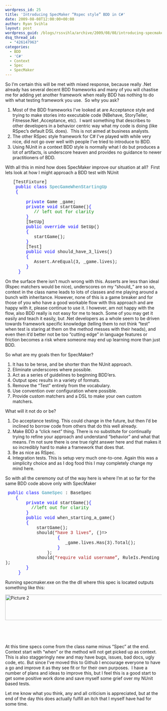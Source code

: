 ```yaml
---
wordpress_id: 25
title: 'Introducing SpecMaker “Rspec style” BDD in C#'
date: 2009-08-08T12:00:00+00:00
author: Ryan Svihla
layout: post
wordpress_guid: /blogs/rssvihla/archive/2009/08/08/introducing-specmaker-rspec-style-bdd-in-c.aspx
dsq_thread_id:
  - "426147963"
categories:
  - BDD
  - 'C#'
  - Context
  - Spec
  - SpecMaker
---
```

So I&rsquo;m certain this will be met with mixed response, because really .Net already has several decent BDD frameworks and many of you will chastise me for adding yet another framework when really BDD has nothing to do with what testing framework you use.&nbsp; So why you ask?

  1. Most of the BDD frameworks I&rsquo;ve looked at are Acceptance style and trying to make stories into executable code (NBehave, StoryTeller, Fitnesse.Net ,Acceptance, etc).&nbsp; I want something that describes to other developers in a behavior centric way what my code is doing (like RSpec&rsquo;s default DSL does).&nbsp; This is not aimed at business analysts.
  2. The other RSpec style framework for C# I&rsquo;ve played with while very nice, did not go over well with people I&rsquo;ve tried to introduce to BDD.
  3. Using NUnit in a context BDD style is normally what I do but produces a lot of artifacts, is underscore heaven and provides no guidance to newer practitioners of BDD.

With all this in mind how does SpecMaker improve our situation at all?&nbsp; First lets look at how I might approach a BDD test with NUnit

<div style="padding-bottom: 0px;margin: 0px;padding-left: 0px;padding-right: 0px;float: none;padding-top: 0px" class="wlWriterEditableSmartContent">
  <div style="font-family:consolas,lucida console,courier,monospace">
    &nbsp;&nbsp;&nbsp;[TestFixture]<br /> &nbsp;&nbsp;&nbsp;&nbsp;<span style="color: #0000ff">public</span>&nbsp;<span style="color: #0000ff">class</span>&nbsp;<span style="color: #2b91af">SpecGameWhenStartingUp</span><br /> &nbsp;&nbsp;&nbsp;&nbsp;<span style="color: #0000ff">{</span><br /> &nbsp;&nbsp;&nbsp;&nbsp;&nbsp;&nbsp;<br /> &nbsp;&nbsp;&nbsp;&nbsp;&nbsp;&nbsp;&nbsp;&nbsp;<span style="color: #0000ff">private</span>&nbsp;Game&nbsp;_game;<br /> &nbsp;&nbsp;&nbsp;&nbsp;&nbsp;&nbsp;&nbsp;&nbsp;<span style="color: #0000ff">private</span>&nbsp;<span style="color: #0000ff">void</span>&nbsp;startGame()<span style="color: #0000ff">{</span><br /> &nbsp;&nbsp;&nbsp;&nbsp;&nbsp;&nbsp;&nbsp;&nbsp;&nbsp;&nbsp;&nbsp;<span style="color: #008000">//&nbsp;left&nbsp;out&nbsp;for&nbsp;clarity<br /> </span>&nbsp;&nbsp;&nbsp;&nbsp;&nbsp;&nbsp;&nbsp;&nbsp;<span style="color: #0000ff">}</span><br /> &nbsp;&nbsp;&nbsp;&nbsp;&nbsp;&nbsp;&nbsp;&nbsp;[SetUp]<br /> &nbsp;&nbsp;&nbsp;&nbsp;&nbsp;&nbsp;&nbsp;&nbsp;<span style="color: #0000ff">public</span>&nbsp;<span style="color: #0000ff">override</span>&nbsp;<span style="color: #0000ff">void</span>&nbsp;SetUp()<br /> &nbsp;&nbsp;&nbsp;&nbsp;&nbsp;&nbsp;&nbsp;&nbsp;<span style="color: #0000ff">{</span><br /> &nbsp;&nbsp;&nbsp;&nbsp;&nbsp;&nbsp;&nbsp;&nbsp;&nbsp;&nbsp;&nbsp;startGame();&nbsp;&nbsp;&nbsp;&nbsp;&nbsp;&nbsp;&nbsp;&nbsp;&nbsp;&nbsp;&nbsp;&nbsp;<br /> &nbsp;&nbsp;&nbsp;&nbsp;&nbsp;&nbsp;&nbsp;&nbsp;<span style="color: #0000ff">}</span><br /> &nbsp;&nbsp;&nbsp;&nbsp;&nbsp;&nbsp;&nbsp;&nbsp;[Test]<br /> &nbsp;&nbsp;&nbsp;&nbsp;&nbsp;&nbsp;&nbsp;&nbsp;<span style="color: #0000ff">public</span>&nbsp;<span style="color: #0000ff">void</span>&nbsp;should_have_3_lives()<br /> &nbsp;&nbsp;&nbsp;&nbsp;&nbsp;&nbsp;&nbsp;&nbsp;<span style="color: #0000ff">{</span><br /> &nbsp;&nbsp;&nbsp;&nbsp;&nbsp;&nbsp;&nbsp;&nbsp;&nbsp;&nbsp;&nbsp;Assert.AreEqual(3,&nbsp;_game.lives);<br /> &nbsp;&nbsp;&nbsp;&nbsp;&nbsp;&nbsp;&nbsp;&nbsp;<span style="color: #0000ff">}</span><br /> &nbsp;&nbsp;&nbsp;&nbsp;&nbsp;<span style="color: #0000ff">}</span>
  </div>
</div>

On the surface there isn&rsquo;t much wrong with this. Asserts are less than ideal (Rspec matchers would be nice), underscores on my &ldquo;should_&rdquo; are so so, context in the class name leads to lots of classes and me playing around a bunch with inheritance. However, none of this is a game breaker and for those of you who have a good workable flow with this approach and are happy with it, please continue to use it. I however, am not happy with the flow, also BDD really is not easy for me to teach. Some of you may get it easily and teach it easily, but .Net developers as a whole seem to be driven towards framework specific knowledge (telling them to not think &ldquo;test&rdquo; when test is staring at them on the method messes with their heads), and even then it&rsquo;d better not be too &ldquo;cutting edge&rdquo; in language features or friction becomes a risk where someone may end up learning more than just BDD.

So what are my goals then for SpecMaker? 

  1. It has to be terse, and be shorter than the NUnit approach.
  2. Eliminate underscores where possible.
  3. Act as a series of guidelines to beginning BDD&rsquo;ers.
  4. Output spec results in a variety of formats.
  5. Remove the &ldquo;Test&rdquo; entirely from the vocabulary.
  6. Use convention over configuration where possible.
  7. Provide custom matchers and a DSL to make your own custom matchers.

What will it not do or be?

  1. Do acceptance testing. This could change in the future, but then I&rsquo;d be inclined to borrow code from others that do this well already.
  2. Make BDD a &ldquo;click next&rdquo; thing. There is no substitute for continually trying to refine your approach and understand &ldquo;behavior&rdquo; and what that means. I&rsquo;m not sure there is one true right answer here and that makes it so incredibly hard to make a framework that does that.
  3. Be as nice as RSpec. 
  4. Integration tests. This is setup very much one-to-one. Again this was a simplicity choice and as I dog food this I may completely change my mind here.

So with all the ceremony out of the way here is where I&rsquo;m at so far for the same BDD code above only with SpecMaker

<div style="padding-bottom: 0px;margin: 0px;padding-left: 0px;padding-right: 0px;float: none;padding-top: 0px" class="wlWriterEditableSmartContent">
  <div style="font-family:consolas,lucida console,courier,monospace">
    &nbsp;<span style="color: #0000ff">public</span>&nbsp;<span style="color: #0000ff">class</span>&nbsp;<span style="color: #2b91af">GameSpec</span>&nbsp;:&nbsp;BaseSpec<br /> &nbsp;&nbsp;&nbsp;&nbsp;<span style="color: #0000ff">{</span><br /> &nbsp;&nbsp;&nbsp;&nbsp;&nbsp;&nbsp;&nbsp;&nbsp;<span style="color: #0000ff">private</span>&nbsp;<span style="color: #0000ff">void</span>&nbsp;startGame()<span style="color: #0000ff">{</span><br /> &nbsp;&nbsp;&nbsp;&nbsp;&nbsp;&nbsp;&nbsp;&nbsp;&nbsp;&nbsp;<span style="color: #008000">//left&nbsp;out&nbsp;for&nbsp;clarity<br /> </span>&nbsp;&nbsp;&nbsp;&nbsp;&nbsp;&nbsp;&nbsp;&nbsp;<span style="color: #0000ff">}</span>&nbsp;&nbsp;<br /> &nbsp;&nbsp;&nbsp;&nbsp;&nbsp;&nbsp;&nbsp;&nbsp;<span style="color: #0000ff">public</span>&nbsp;<span style="color: #0000ff">void</span>&nbsp;when_starting_a_game()<br /> &nbsp;&nbsp;&nbsp;&nbsp;&nbsp;&nbsp;&nbsp;&nbsp;<span style="color: #0000ff">{</span><br /> &nbsp;&nbsp;&nbsp;&nbsp;&nbsp;&nbsp;&nbsp;&nbsp;&nbsp;&nbsp;&nbsp;&nbsp;startGame();<br /> &nbsp;&nbsp;&nbsp;&nbsp;&nbsp;&nbsp;&nbsp;&nbsp;&nbsp;&nbsp;&nbsp;&nbsp;should(<span style="color: #a31515">&#8220;have&nbsp;3&nbsp;lives&#8221;</span>,&nbsp;()=><br /> &nbsp;&nbsp;&nbsp;&nbsp;&nbsp;&nbsp;&nbsp;&nbsp;&nbsp;&nbsp;&nbsp;&nbsp;&nbsp;&nbsp;&nbsp;&nbsp;&nbsp;&nbsp;&nbsp;&nbsp;<span style="color: #0000ff">{</span><br /> &nbsp;&nbsp;&nbsp;&nbsp;&nbsp;&nbsp;&nbsp;&nbsp;&nbsp;&nbsp;&nbsp;&nbsp;&nbsp;&nbsp;&nbsp;&nbsp;&nbsp;&nbsp;&nbsp;&nbsp;&nbsp;&nbsp;&nbsp;_game.lives.Has(3).Total();<br /> &nbsp;&nbsp;&nbsp;&nbsp;&nbsp;&nbsp;&nbsp;&nbsp;&nbsp;&nbsp;&nbsp;&nbsp;&nbsp;&nbsp;&nbsp;&nbsp;&nbsp;&nbsp;&nbsp;&nbsp;<span style="color: #0000ff">}</span><br /> &nbsp;&nbsp;&nbsp;&nbsp;&nbsp;&nbsp;&nbsp;&nbsp;&nbsp;&nbsp;&nbsp;&nbsp;&nbsp;&nbsp;&nbsp;&nbsp;);<br /> &nbsp;&nbsp;&nbsp;&nbsp;&nbsp;&nbsp;&nbsp;&nbsp;&nbsp;&nbsp;&nbsp;&nbsp;should(<span style="color: #a31515">&#8220;require&nbsp;valid&nbsp;username&#8221;</span>,&nbsp;RuleIs.Pending);<br /> &nbsp;&nbsp;&nbsp;&nbsp;&nbsp;&nbsp;&nbsp;&nbsp;<span style="color: #0000ff">}</span><br /> &nbsp;&nbsp;&nbsp;&nbsp;&nbsp;<span style="color: #0000ff">}</span>
  </div>
</div>

Running specmaker.exe on the the dll where this spec is located outputs something like this:

[<img style="border-bottom: 0px;border-left: 0px;border-top: 0px;border-right: 0px" alt="Picture 2" src="//lostechies.com/ryansvihla/files/2011/03/Picture2_thumb_14E6D816.png" border="0" width="750" height="82" />](//lostechies.com/ryansvihla/files/2011/03/Picture2_42D19A1D.png)

&nbsp;

&nbsp;

At this time specs come from the class name minus &ldquo;Spec&rdquo; at the end. Context start with &ldquo;when&rdquo; or the method will not get picked up as context.&nbsp; This is also staggeringly new and may have bugs, issues, bad docs, ugly code, etc. But since I&rsquo;ve moved this to Github I encourage everyone to have a go and improve it as they see fit or for their own purposes.&nbsp; I have a number of plans and ideas to improve this, but I feel this is a good start to get some positive work done and save myself some grief over my NUnit based tests.

Let me know what you think, any and all criticism is appreciated, but at the end of the day this does actually fulfill an itch that I myself have had for some time.